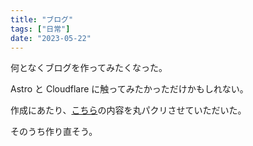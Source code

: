 ```yaml
---
title: "ブログ"
tags: ["日常"]
date: "2023-05-22"
---
```


何となくブログを作ってみたくなった。

Astro と Cloudflare に触ってみたかっただけかもしれない。

作成にあたり、[こちら](https://zenn.dev/jy8752/articles/0b842e7f380fb8)の内容を丸パクリさせていただいた。

そのうち作り直そう。
